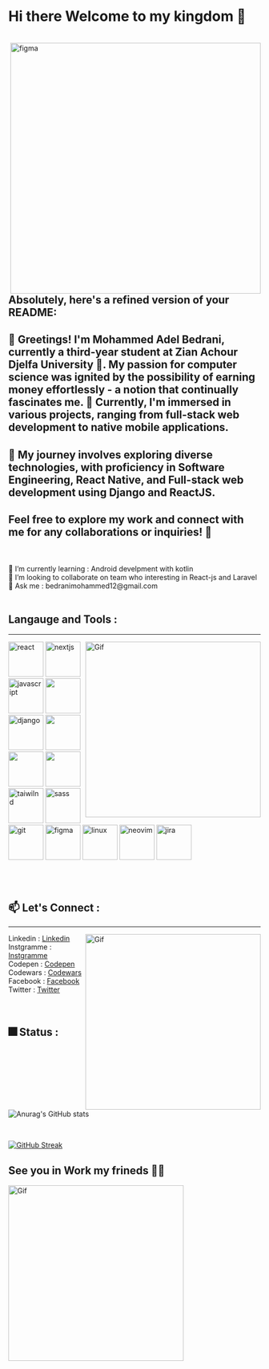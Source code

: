 # Hi there Welcome to my kingdom 🏰
<br/>
<img align="right" src="https://media.giphy.com/media/v1.Y2lkPTc5MGI3NjExaXFzMXFlOWs4Z255aDd5NTN6NmZiaXJzbWV2eWp2ZGt1cWMzenIzMSZlcD12MV9pbnRlcm5hbF9naWZfYnlfaWQmY3Q9Zw/3oEjHQn7PBRvy9A5mE/giphy.gif" alt="figma" width="500" heigth="500">
<br/>

## Absolutely, here's a refined version of your README:

## 👋 Greetings! I'm Mohammed Adel Bedrani, currently a third-year student at Zian Achour Djelfa University 🏫. My passion for computer science was ignited by the possibility of earning money effortlessly - a notion that continually fascinates me. 🚀 Currently, I'm immersed in various projects, ranging from full-stack web development to native mobile applications.

## 🔭 My journey involves exploring diverse technologies, with proficiency in Software Engineering, React Native, and Full-stack web development using Django and ReactJS.

## Feel free to explore my work and connect with me for any collaborations or inquiries! 🌟
<br/>
<br/>
🌱 I’m currently learning : Android develpment with  kotlin 
<br/>
👯 I’m looking to collaborate on team who interesting in React-js and Laravel  
<br/>
💬 Ask me : bedranimohammed12@gmail.com
<br/>
<br/>

## Langauge and Tools :
<hr>
<img align="right" alt="Gif" src="https://media.giphy.com/media/XIqCQx02E1U9W/giphy.gif" alt="react" width="350" heigth="300" >
<p>
  <img src="https://cdn.jsdelivr.net/gh/devicons/devicon/icons/react/react-original.svg" alt="react" width="70" heigth="70" >
  <img src="https://cdn.jsdelivr.net/gh/devicons/devicon/icons/nextjs/nextjs-original-wordmark.svg" alt="nextjs" width="70" heigth="70"  />   
  <img src="https://cdn.jsdelivr.net/gh/devicons/devicon/icons/javascript/javascript-original.svg" alt="javascript" width="70" heigth="70" >
  <img src="https://cdn.jsdelivr.net/gh/devicons/devicon@latest/icons/python/python-original.svg" width="70" heigth="70"  />        
  <img src="https://cdn.jsdelivr.net/gh/devicons/devicon@latest/icons/django/django-plain-wordmark.svg" alt="django" width="70" heigth="70" />
  <img src="https://cdn.jsdelivr.net/gh/devicons/devicon@latest/icons/postgresql/postgresql-original-wordmark.svg" width="70" heigth="70"  />        
  <img src="https://cdn.jsdelivr.net/gh/devicons/devicon/icons/firebase/firebase-plain-wordmark.svg" width="70" heigth="70" />
  <img src="https://cdn.jsdelivr.net/gh/devicons/devicon@latest/icons/mongodb/mongodb-original-wordmark.svg" width="70" heigth="70"  />
  <img src="https://cdn.jsdelivr.net/gh/devicons/devicon/icons/tailwindcss/tailwindcss-original-wordmark.svg" alt="taiwilnd" width="70" heigth="70" />
  <img src="https://cdn.jsdelivr.net/gh/devicons/devicon/icons/sass/sass-original.svg" alt="sass" width="70" heigth="70" />
  <img src="https://cdn.jsdelivr.net/gh/devicons/devicon/icons/git/git-original-wordmark.svg" alt="git" width="70" heigth="70" />
  <img src="https://cdn.jsdelivr.net/gh/devicons/devicon/icons/figma/figma-original.svg" alt="figma" width="70" heigth="70" />
  <img src="https://cdn.jsdelivr.net/gh/devicons/devicon/icons/linux/linux-original.svg" alt="linux" width="70" heigth="70" />
  <img src="https://cdn.jsdelivr.net/gh/devicons/devicon@latest/icons/neovim/neovim-original.svg" alt="neovim" width="70" heigth="70" />
  <img src="https://cdn.jsdelivr.net/gh/devicons/devicon/icons/jira/jira-original-wordmark.svg" alt="jira" width="70" heigth="70" />
</p>
<br/>
<br/>

## 📫 Let's Connect :
<hr>
<img align="right" alt="Gif" src="https://media.giphy.com/media/l41lVsYDBC0UVQJCE/giphy.gif" alt="react" width="350" heigth="300" >
Linkedin : <a href="https://www.linkedin.com/in/bedrani-mohammed-adel-3477b9247/" target="_blank">Linkedin</a> <br/>
Instgramme : <a href="https://www.instagram.com/adel_mohammed16/" target="_blank">Instgramme</a><br/>
Codepen : <a href="https://codepen.io/Bedrani-MohammedAdel" target="_blank">Codepen</a><br/>
Codewars : <a href="https://www.codewars.com/users/Bedrani%20Mohammed%20Adel%20" target="_blank">Codewars</a><br/>
Facebook : <a href="https://www.facebook.com/profile.php?id=100013937412279" target="_blank">Facebook</a><br/>
Twitter : <a href="https://twitter.com/Youcef43069530" target="_blank">Twitter</a>
<br/>
<br/>
<br/>


## 🎆 Status :
![Anurag's GitHub stats](https://github-readme-stats.vercel.app/api?username=youcefbedrani&show_icons=true&theme=radical) 

<br/>

[![GitHub Streak](https://streak-stats.demolab.com/?user=youcefbedrani&theme=highcontrast)](https://git.io/streak-stats)


## See you in Work my frineds 🙋‍♂️
<img align="center" alt="Gif" src="https://media.giphy.com/media/xjZtu4qi1biIo/giphy.gif" alt="react" width="350" heigth="300" >
